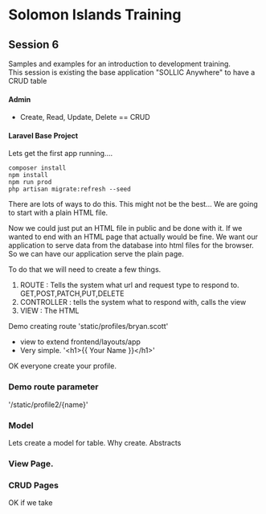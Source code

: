 # Solomon Islands Training

## Session 6
Samples and examples for an introduction to development training.  
This session is existing the base application "SOLLIC Anywhere" to have a CRUD table

#### Admin
- Create, Read, Update, Delete == CRUD

#### Laravel Base Project
Lets get the first app running....
```
composer install
npm install
npm run prod
php artisan migrate:refresh --seed
```

There are lots of ways to do this.   This might not be the best...  We are going to start with
a plain HTML file.

Now we could just put an HTML file in public and be done with it. If we wanted to end with an
HTML page that actually would be fine. We want our application to serve data from the database 
into html files for the browser.   So we can have our application serve the plain page.

To do that we will need to create a few things.

1. ROUTE : Tells the system what url and request type to respond to.  GET,POST,PATCH,PUT,DELETE
2. CONTROLLER : tells the system what to respond with, calls the view
3. VIEW : The HTML


Demo creating route 'static/profiles/bryan.scott'
- view to extend frontend/layouts/app
- Very simple.   '\<h1>{{ Your Name }}\</h1>'


OK everyone create your profile.

### Demo route parameter
  '/static/profile2/{name}'

### Model
   Lets create a model for table.  Why create.  Abstracts 

### View Page.

### CRUD Pages
OK if we take 
